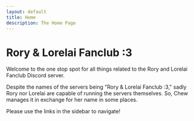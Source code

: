 ```yaml
---
layout: default
title: Home
description: The Home Page
---
```


# Rory & Lorelai Fanclub :3

Welcome to the one stop spot for all things related to the Rory and Lorelai Fanclub Discord server.

Despite the names of the servers being "Rory & Lorelai Fanclub :3," sadly Rory nor Lorelai are capable of running the servers themselves. 
So, Chew manages it in exchange for her name in some places.

Please use the links in the sidebar to navigate!
